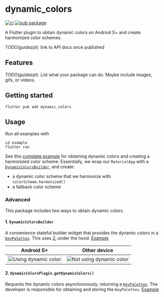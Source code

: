 # dynamic_colors

[![ci](https://github.com/material-foundation/material-dynamic-color-flutter/actions/workflows/test.yml/badge.svg)](https://github.com/material-foundation/material-dynamic-color-flutter/actions/workflows/test.yml)
[![pub package](https://img.shields.io/pub/v/dynamic_colors.svg)](https://pub.dev/packages/dynamic_colors)

A Flutter plugin to obtain dynamic colors on Android S+ and create harmonized
color schemes.

TODO(guidezpl): link to API docs once published

## Features

TODO(guidezpl): List what your package can do. Maybe include images, gifs, or videos.

## Getting started

`flutter pub add dynamic_colors`

## Usage

Run all examples with
```
cd example
flutter run
```

See this [complete example] for obtaining dynamic colors and creating 
a harmonized color scheme. Essentially, we wrap our `MaterialApp` with a 
[`DynamicColorsBuilder`](#1-dynamiccolorsbuilder), and create:
- a dynamic color scheme that we harmonize with `colorScheme.harmonized()`
- a fallback color scheme

### Advanced
This package includes two ways to obtain dynamic colors.

#### 1. `DynamicColorsBuilder`
A convenience stateful builder widget that provides the dynamic colors
in a [`KeyPalettes`][KeyPalettes]. This uses
[2.](#2-dynamiccolorsplugingetdynamiccolors) under the hood.
[Example][DynamicColorsBuilder example]

Android S+ | Other device
   --- | ---
<img width="100%" alt="Using dynamic color" src="https://user-images.githubusercontent.com/6655696/131468852-9e79837d-4109-40b8-82d7-3ef5fe8c225e.png" /> | <img width="100%" alt="Not using dynamic color" src="https://user-images.githubusercontent.com/6655696/131468869-180c0cad-80d5-4e5a-8f2a-6518c525b0a7.png" />

#### 2. `DynamicColorsPlugin.getDynamicColors()`
Requests the dynamic colors asynchronously, returning a
[`KeyPalettes`][KeyPalettes]. The developer is responsible for
obtaining and storing the `KeyPalettes`.
[Example][DynamicColorsPlugin.getDynamicColors example]


[KeyPalettes]: https://github.com/material-foundation/material-dynamic-color-flutter/tree/main/lib/tonal_palette.dart
[complete example]: https://github.com/material-foundation/material-dynamic-color-flutter/tree/main/example/lib/complete_example.dart
[DynamicColorsBuilder example]: https://github.com/material-foundation/material-dynamic-color-flutter/tree/main/example/lib/dynamic_colors_builder_example.dart
[DynamicColorsPlugin.getDynamicColors example]: https://github.com/material-foundation/material-dynamic-color-flutter/tree/main/example/lib/get_dynamic_colors_example.dart
